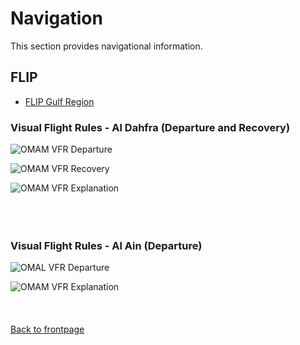 # Navigation

This section provides navigational information.

## FLIP
* [FLIP Gulf Region](https://www.dropbox.com/s/sp91zf63rx0esao/FLIP_GULFR2_EC1.pdf?dl=0)


### Visual Flight Rules - Al Dahfra (Departure and Recovery)

![OMAM VFR Departure](/ATRM_Brief/Pictures/VFR_departure_OMAM.jpg)

![OMAM VFR Recovery](/ATRM_Brief/Pictures/VFR_recovery_OMAM.jpg)

![OMAM VFR Explanation](/ATRM_Brief/Pictures/VFR_explanation_OMAM.jpg)
<br>
<br>
<br>
<br>



### Visual Flight Rules - Al Ain (Departure)

![OMAL VFR Departure](/ATRM_Brief/Pictures/VFR_departure_OMAL.PNG)

![OMAM VFR Explanation](/ATRM_Brief/Pictures/VFR_explanation_OMAL.PNG)
<br>
<br>
<br>
<br>
[Back to frontpage](https://132nd-vwing.github.io/ATRM_Brief/)